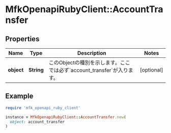 # MfkOpenapiRubyClient::AccountTransfer

## Properties

| Name | Type | Description | Notes |
| ---- | ---- | ----------- | ----- |
| **object** | **String** | このObjectの種別を示します。ここでは必ず&#x60;account_transfer&#x60;が入ります。 | [optional] |

## Example

```ruby
require 'mfk_openapi_ruby_client'

instance = MfkOpenapiRubyClient::AccountTransfer.new(
  object: account_transfer
)
```

